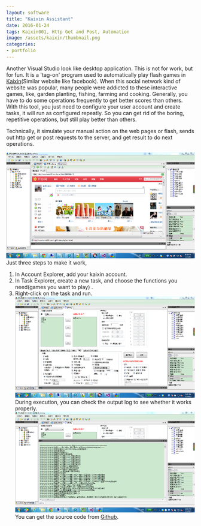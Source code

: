 ```yaml
---
layout: software
title: "Kaixin Assistant"
date: 2016-01-24
tags: Kaixin001, Http Get and Post, Automation
image: /assets/kaixin/thumbnail.png
categories:
- portfolio
---
```


Another Visual Studio look like desktop application. This is not for work, but for fun. It is a 'tag-on' program used to automatically play flash games in [Kaixin](http://www.kaixin001.com/ "Kaixin")(Similar website like facebook). When this social network kind of website was popular, many people were addicted to these interactive games, like, garden planting, fishing, farming and cooking. Generally, you have to do some operations frequently to get better scores than others. With this tool, you just need to configure your user account and create tasks, it will run as configured repeatly. So you can get rid of the boring, repetitive operations, but still play better than others.  

Technically, it simulate your manual action on the web pages or flash, sends out http get or post requests to the server, and get result to do next operations.  

![kaixin](/assets/kaixin/full.png "kaixin")  
Just three steps to make it work,  
1. In Account Explorer, add your kaixin account.  
2. In Task Explorer, create a new task, and choose the functions you need(games you want to play)  .
3. Right-click on the task and run.
![task](/assets/kaixin/task.png "task")  
During execution, you can check the output log to see whether it works properly.
![running](/assets/kaixin/running.png "running")  
You can get the source code from [Github](https://github.com/jojozhuang/Projects/tree/master/KaixinAssistant/Src "Source Code").
